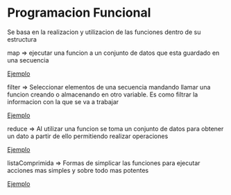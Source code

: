 # Programacion Funcional

Se basa en la realizacion y utilizacion de las funciones dentro de su estructura

map => ejecutar una funcion a un conjunto de datos que esta guardado en una secuencia 

[Ejemplo](programacionFuncionalMap.py)

filter => Seleccionar elementos de una secuencia mandando llamar una funcion creando o almacenando  en otro variable.
Es como filtrar la informacion con la que se va a trabajar

[Ejemplo](programacionFuncionalFilter.py)

reduce => Al utilizar una funcion se toma un conjunto de datos para obtener un dato a partir de ello
        permitiendo realizar operaciones 

[Ejemplo](programacionFuncionalReduce.py)

listaComprimida => Formas de simplicar las funciones para ejecutar acciones mas simples y sobre todo mas potentes

[Ejemplo](programacionFuncionalListaComprimida.py)
